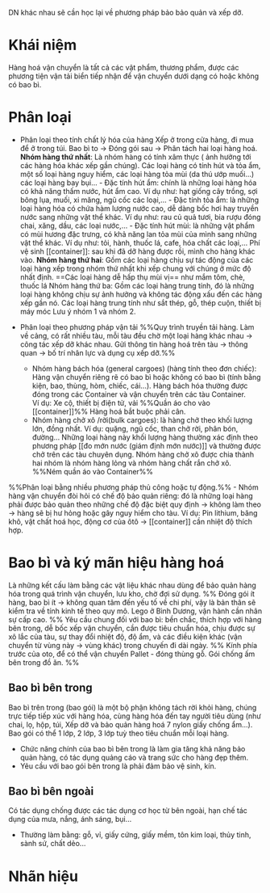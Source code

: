 DN khác nhau sẽ cần học lại về phương pháp bảo bảo quản và xếp dỡ.
# Khái niệm
Hàng hoá vận chuyển là tất cả các vật phẩm, thương phẩm, được các phương tiện vận tải biển tiếp nhận để vận chuyển dưới dạng có hoặc không có bao bì.
# Phân loại
- Phân loại theo tính chất lý hóa của hàng 
Xếp ở trong cửa hàng, đi mua để ở trong túi. Bao bì to -> Đóng gói sau -> Phân tách hai loại hàng hoá.
	**Nhóm hàng thứ nhất**: Là nhóm hàng có tính xâm thực ( ảnh hưởng tới các hàng hóa khác xếp gần chúng). Các loại hàng có tính hút và tỏa ẩm, một số loại hàng nguy hiểm, các loại hàng tỏa mùi (da thú ướp muối...) các loại hàng bay bụi...
		- Đặc tính hút ẩm: chính là những loại hàng hóa có khả năng thấm nước, hút ẩm cao. Ví dụ như: hạt giống cây trồng, sợi bông lụa, muối, xi măng, ngũ cốc các loại,…
		- Đặc tính tỏa ẩm: là những loại hàng hóa có chứa hàm lượng nước cao, dễ dàng bốc hơi hay truyền nước sang những vật thể khác. Ví dụ như: rau củ quả tươi, bia rượu đóng chai, xăng, dầu, các loại nước,…
		- Đặc tính hút mùi: là những vật phẩm có mùi hương đặc trưng, có khả năng lan tỏa mùi của mình sang những vật thể khác. Ví dụ như: tỏi, hành, thuốc lá, cafe, hóa chất các loại,…
Phí vệ sinh [[container]]: sau khi đã dỡ hàng được rồi, mình cho hàng khác vào.
	**Nhóm hàng thứ hai**: Gồm các loại hàng chịu sự tác động của các loại hàng xếp trong nhóm thứ nhất khi xếp chung với chúng ở mức độ nhất định. ==Các loại hàng dễ hấp thụ mùi vị== như mắm tôm, chè, thuốc lá
	Nhóm hàng thứ ba: Gồm các loại hàng trung tính, đó là những loại hàng không chịu sự ảnh hưởng và không tác động xấu đến các hàng xếp gần nó. Các loại hàng trung tính như sắt thép, gỗ, thép cuộn, thiết bị máy móc
Lưu ý nhóm 1 và nhóm 2.

- Phân loại theo phương pháp vận tải
%%Quy trình truyền tải hàng. Làm về cảng, có rất nhiều tàu, mỗi tàu đều chờ một loại hàng khác nhau -> công tác xếp dỡ khác nhau. Gửi thông tin hàng hoá trên tàu -> thông quan -> bố trí nhân lực và dụng cụ xếp dỡ.%%
	- Nhóm hàng bách hóa (general cargoes) (hàng tính theo đơn chiếc): Hàng vận chuyển riêng rẽ có bao bì hoặc không có bao bì (tính bằng kiện, bao, thùng, hòm, chiếc, cái...). Hàng bách hóa thường được đóng trong các Container và vận chuyển trên các tàu Container.  
	Ví dụ: Xe cộ, thiết bị điện tử, vải
		  %%Quần áo cho vào [[container]]%% Hàng hoá bắt buộc phải cân. 
	- Nhóm hàng chở xô /rời(bulk cargoes): là hàng chở theo khối lượng lớn, đồng nhất. 
	  Ví dụ: quặng, ngũ cốc, than chở rời, phân bón, đường...
		  Những loại hàng này khối lượng hàng thường xác định theo phương pháp [[đo mớn nước (giám định mớn nước)]] và thường được chở trên các tàu chuyên dụng. Nhóm hàng chở xô được chia thành hai nhóm là nhóm hàng lỏng và nhóm hàng chất rắn chở xô.  
		  %%Ném quần áo vào Container%% 
		 
%%Phân loại bằng nhiều phương pháp thủ công hoặc tự động.%%
	- Nhóm hàng vận chuyển đòi hỏi có chế độ bảo quản riêng: đó là những loại hàng phải được bảo quản theo những chế độ đặc biệt quy định -> không làm theo -> hàng sẽ bị hư hỏng hoặc gây nguy hiểm cho tàu.
		Ví dụ: Pin lithium, băng khô, vật chất hoá học, động cơ của ôtô -> [[container]] cần nhiệt độ thích hợp.

# Bao bì và ký mãn hiệu hàng hoá
Là những kết cấu làm bằng các vật liệu khác nhau dùng để bảo quản hàng hóa trong quá trình vận chuyển, lưu kho, chờ đợi sử dụng.
%% Đóng gói ít hàng, bao bì ít -> không quan tâm đến yếu tố về chi phí, vậy là bản thân sẽ kiểm tra về tính kinh tế theo quy mô. Lego ở Bình Dương, vận hành cần nhân sự cấp cao. %%
Yêu cầu chung đối với bao bì: bền chắc, thích hợp với hàng bên trong, dễ bốc xếp vận chuyển, cần được tiêu chuẩn hóa, chịu được sự xô lắc của tàu, sự thay đổi nhiệt độ, độ ẩm, và các điều kiện khác (vận chuyển từ vùng này -> vùng khác) trong chuyến đi dài ngày.
%% Kính phía trước của oto, để có thể vận chuyển Pallet - đóng thùng gỗ. Gói chống ấm bên trong đồ ăn. %%
## Bao bì bên trong
Bao bì trên trong (bao gói) là một bộ phận không tách rời khỏi hàng, chúng trực tiếp tiếp xúc với hàng hóa, cùng hàng hóa đến tay người tiêu dùng (như chai, lọ, hộp, túi, Xếp dỡ và bảo quản hàng hoá 7 nylon giấy chống ẩm...). Bao gói có thể 1 lớp, 2 lớp, 3 lớp tuỳ theo tiêu chuẩn mỗi loại hàng.
- Chức năng chính của bao bì bên trong là làm gia tăng khả năng bảo quản hàng, có tác dụng quảng cáo và trang sức cho hàng đẹp thêm. 
- Yêu cầu với bao gói bên trong là phải đảm bảo vệ sinh, kín.
## Bao bì bên ngoài
Có tác dụng chống được các tác dụng cơ học từ bên ngoài, hạn chế tác dụng của mưa, nắng, ánh sáng, bụi... 
- Thường làm bằng: gỗ, vỉ, giấy cứng, giấy mềm, tôn kim loại, thủy tinh, sành sứ, chất dẻo...

# Nhãn hiệu

